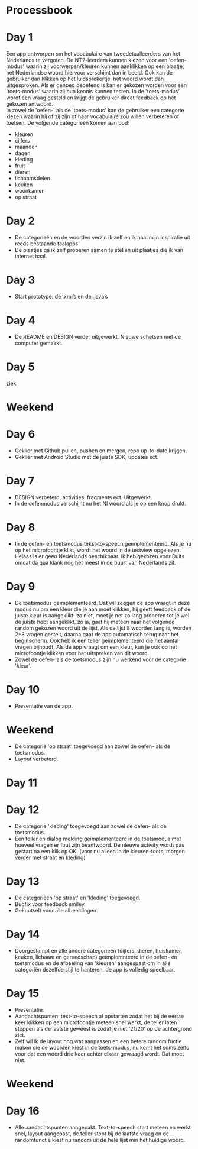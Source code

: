 Processbook
===========

# Day 1
Een app ontworpen om het vocabulaire van tweedetaalleerders van het Nederlands te vergoten. De NT2-leerders kunnen kiezen voor een 'oefen-modus' waarin zij voorwerpen/kleuren kunnen aanklikken op een plaatje, het Nederlandse woord hiervoor verschijnt dan in beeld. Ook kan de gebruiker dan klikken op het luidsprekertje, het woord wordt dan uitgesproken. Als er genoeg geoefend is kan er gekozen worden voor een 'toets-modus' waarin zij hun kennis kunnen testen. In de 'toets-modus' wordt een vraag gesteld en krijgt de gebruiker direct feedback op het gekozen antwoord.  
In zowel de 'oefen-' als de 'toets-modus' kan de gebruiker een categorie kiezen waarin hij of zij zijn of haar vocabulaire zou willen verbeteren of toetsen. De volgende categorieën komen aan bod:
* kleuren
* cijfers
* maanden
* dagen
* kleding
* fruit
* dieren
* lichaamsdelen
* keuken
* woonkamer
* op straat

# Day 2
* De categorieën en de woorden verzin ik zelf en ik haal mijn inspiratie uit reeds bestaande taalapps.
* De plaatjes ga ik zelf proberen samen te stellen uit plaatjes die ik van internet haal.

# Day 3
* Start prototype: de .xml’s en de .java’s

# Day 4
* De README en DESIGN verder uitgewerkt. Nieuwe schetsen met de computer gemaakt.

# Day 5
ziek

# Weekend

# Day 6
* Geklier met Github pullen, pushen en mergen, repo up-to-date krijgen.
* Geklier met Android Studio met de juiste SDK, updates ect. 

# Day 7
* DESIGN verbeterd, activities, fragments ect. Uitgewerkt.
* In de oefenmodus verschijnt nu het Nl woord als je op een knop drukt.

# Day 8
* In de oefen- en toetsmodus tekst-to-speech geïmplementeerd. Als je nu op het microfoontje klikt, wordt het woord in de textview opgelezen. Helaas is er geen Nederlands beschikbaar. Ik heb gekozen voor Duits omdat da qua klank nog het meest in de buurt van Nederlands zit. 

# Day 9
* De toetsmodus geïmplementeerd. Dat wil zeggen de app vraagt in deze modus nu om een kleur die je aan moet klikken, hij geeft feedback of de juiste kleur is aangeklikt: zo niet, moet je net zo lang proberen tot je wel de juiste hebt aangeklikt, zo ja, gaat hij meteen naar het volgende random gekozen woord uit de lijst. Als de lijst 8 woorden lang is, worden 2*8 vragen gestelt, daarna gaat de app automatisch terug naar het beginscherm. Ook heb ik een teller geimplementeerd die het aantal vragen bijhoudt. Als de app vraagt om een kleur, kun je ook op het microfoontje klikken voor het uitspreken van dit woord. 
* Zowel de oefen- als de toetsmodus zijn nu werkend voor de categorie 'kleur'.

# Day 10
* Presentatie van de app. 

# Weekend
* De categorie 'op straat' toegevoegd aan zowel de oefen- als de toetsmodus.
* Layout verbeterd.

# Day 11

# Day 12
* De categorie 'kleding' toegevoegd aan zowel de oefen- als de toetsmodus.
* Een teller en dialog melding geïmplementeerd in de toetsmodus met hoeveel vragen er fout zijn beantwoord. De nieuwe activity wordt pas gestart na een klik op OK. (voor nu alleen in de kleuren-toets, morgen verder met straat en kleding)

# Day 13
* De categorieën 'op straat' en 'kleding' toegevoegd.
* Bugfix voor feedback smiley.
* Geknutselt voor alle albeeldingen.

# Day 14
* Doorgestampt en alle andere categorieën (cijfers, dieren, huiskamer, keuken, lichaam en gereedschap) geïmplemnteerd in de oefen- én toetsmodus en de afbeeling van 'kleuren' aangespast om in alle categoriën dezelfde stijl te hanteren, de app is volledig speelbaar.

# Day 15
* Presentatie.
* Aandachtspunten: text-to-speech al opstarten zodat het bij de eerste keer klikken op een microfoontje meteen snel werkt, de teller laten stoppen als de laatste geweest is zodat je niet '21/20' op de achtergrond ziet.
* Zelf wil ik de layout nog wat aanpassen en een betere random fuctie maken die de woorden kiest in de toets-modus, nu komt het soms zelfs voor dat een woord drie keer achter elkaar gevraagd wordt. Dat moet niet.

# Weekend

# Day 16
* Alle aandachtspunten aangepakt. Text-to-speech start meteen en werkt snel, layout aangepast, de teller stopt bij de laatste vraag en de randomfunctie kiest nu random uit de hele lijst min het huidige woord. 

